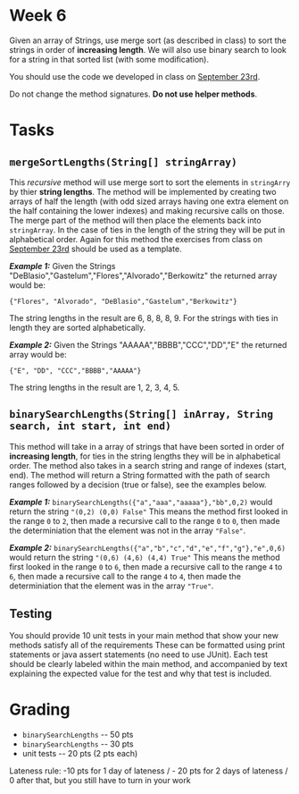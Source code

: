 # Week 6

Given an array of Strings, use merge sort (as described in class) to sort the strings in order of **increasing length**. 
We will also use binary search to look for a string in that sorted list (with some modification). 

You should use the code we developed in class on [September 23rd](https://github.com/CS2401-Fall2020/September23-inClass).

Do not change the method signatures. **Do not use helper methods**. 

# Tasks
## `mergeSortLengths(String[] stringArray)`

This *recursive* method will use merge sort to sort the elements in `stringArry` by thier **string lengths**. 
The method will be implemented by creating two arrays of half the length
(with odd sized arrays having one extra element on the half containing the lower indexes) 
and making recursive calls on those. 
The merge part of the method will then place the elements back into `stringArray`.
In the case of ties in the length of the string they will be put in alphabetical order. 
Again for this method the exercises from class on [September 23rd](https://github.com/CS2401-Fall2020/September23-inClass) 
should be used as a template. 

***Example 1:***
Given the Strings "DeBlasio","Gastelum","Flores","Alvorado","Berkowitz" the returned array would be: 
```
{"Flores", "Alvorado", "DeBlasio","Gastelum","Berkowitz"}
```
The string lengths in the result are 6, 8, 8, 8, 9. 
For the strings with ties in length they are sorted alphabetically. 


***Example 2:***
Given the Strings "AAAAA","BBBB","CCC","DD","E" the returned array would be: 
```
{"E", "DD", "CCC","BBBB","AAAAA"}
```
The string lengths in the result are 1, 2, 3, 4, 5.  

## `binarySearchLengths(String[] inArray, String search, int start, int end)`
This method will take in a array of strings that have been sorted in order of **increasing length**, 
for ties in the string lengths they will be in alphabetical order. 
The method also takes in a search string and range of indexes (start, end). 
The method will return a String formatted with the path of search ranges followed by a decision (true or false), 
see the examples below. 

***Example 1:*** 
`binarySearchLengths({"a","aaa","aaaaa"},"bb",0,2)` would return the string `"(0,2) (0,0) False"`
This means the method first looked in the range `0` to `2`, then made a recursive call to the range `0` to `0`, then made the determiniation that the element was not in the array `"False"`.

***Example 2:***
`binarySearchLengths({"a","b","c","d","e","f","g"},"e",0,6)` would return the string `"(0,6) (4,6) (4,4) True"`
This means the method first looked in the range `0` to `6`, then made a recursive call to the range `4` to `6`, then made a recursive call to the range `4` to `4`, then made the determiniation that the element was in the array `"True"`.

## Testing
You should provide 10 unit tests in your main method that show your new methods satisfy all of the requirements 
These can be formatted using print statements or java assert statements (no need to use JUnit).
Each test should be clearly labeled within the main method, and accompanied by text explaining the expected value for the test and why that test is included.

# Grading
* `binarySearchLengths` -- 50 pts
* `binarySearchLengths` -- 30 pts
* unit tests -- 20 pts (2 pts each) 

Lateness rule: -10 pts for 1 day of lateness / - 20 pts for 2 days of lateness / 0 after that, but you still have to turn in your work
